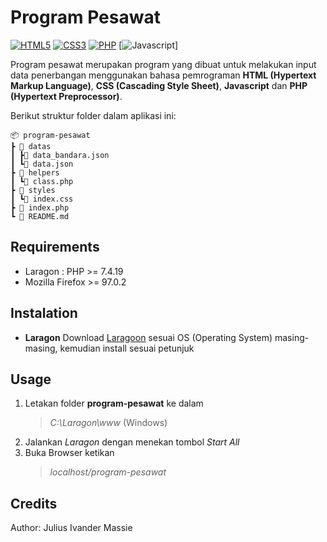 # Program Pesawat

[![HTML5](https://img.shields.io/badge/html5%20-%23E34F26.svg?&style=for-the-badge&logo=html5&logoColor=white)](https://id.wikipedia.org/wiki/HTML5) [![CSS3](https://img.shields.io/badge/css3%20-%231572B6.svg?&style=for-the-badge&logo=css3&logoColor=white)](https://en.wikipedia.org/wiki/CSS) [![PHP](https://img.shields.io/badge/php-%23777BB4.svg?&style=for-the-badge&logo=php&logoColor=white)](https://www.php.net/downloads.php) [![Javascript](https://img.shields.io/badge/JavaScript-F7DF1E?style=for-the-badge&logo=javascript&logoColor=black)]

Program pesawat merupakan program yang dibuat untuk melakukan input data penerbangan menggunakan bahasa pemrograman **HTML (Hypertext Markup Language)**, **CSS (Cascading Style Sheet)**, **Javascript** dan **PHP (Hypertext Preprocessor)**.

Berikut struktur folder dalam aplikasi ini:

```
📦 program-pesawat
┣ 📂 datas
┃ ┣📜 data_bandara.json
┃ ┗📜 data.json
┣ 📂 helpers
┃ ┗📜 class.php
┣ 📂 styles
┃ ┗📜 index.css
┣ 📜 index.php
┗ 📜 README.md
```

## Requirements

- Laragon : PHP >= 7.4.19
- Mozilla Firefox >= 97.0.2

## Instalation

- **Laragon**
  Download [Laragoon](https://laragon.org/download/index.html)
  sesuai OS (Operating System) masing-masing, kemudian install
  sesuai petunjuk

## Usage

1. Letakan folder **program-pesawat** ke dalam
   > _C:\Laragon\www_ (Windows)
2. Jalankan _Laragon_ dengan menekan tombol _Start All_
3. Buka Browser ketikan
   > _localhost/program-pesawat_

## Credits

Author: Julius Ivander Massie
